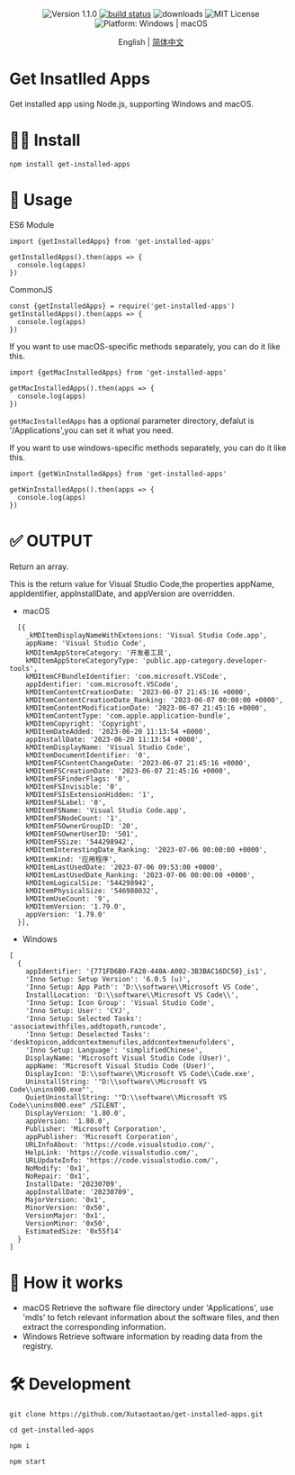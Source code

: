 <div align="center">
  <p>
    <img src="https://img.shields.io/badge/version-1.1.0-blue.svg" alt="Version 1.1.0"/>
    <a href="https://github.com/Xutaotaotao/get-installed-apps/actions/workflows/main.yml"><img src="https://github.com/Xutaotaotao/get-installed-apps/actions/workflows/main.yml/badge.svg" alt="build status"></a>
    <img src="https://img.shields.io/npm/dt/get-installed-apps" alt="downloads" />
    <img src="https://img.shields.io/badge/license-MIT-green.svg" alt="MIT License"/>
    <img src="https://img.shields.io/badge/platform-Windows%20%7C%20macOS-lightgrey.svg" alt="Platform: Windows | macOS"/>
  </p>
</div>
<div align="center">

  English | [简体中文](https://github.com/Xutaotaotao/get-installed-apps/blob/master/README-zh_CN.md)
  
</div>

# Get Insatlled Apps


Get installed app using Node.js, supporting Windows and macOS.

# 👨‍💻 Install

`npm install get-installed-apps`

# 🔌 Usage

ES6 Module 

```
import {getInstalledApps} from 'get-installed-apps'

getInstalledApps().then(apps => {
  console.log(apps)
})
```

CommonJS

```
const {getInstalledApps} = require('get-installed-apps')
getInstalledApps().then(apps => {
  console.log(apps)
})
```

If you want to use macOS-specific methods separately, you can do it like this.


```
import {getMacInstalledApps} from 'get-installed-apps'

getMacInstalledApps().then(apps => {
  console.log(apps)
})
```

`getMacInstalledApps` has a optional parameter directory, defalut is '/Applications',you can set it what you need.

If you want to use windows-specific methods separately, you can do it like this.

```
import {getWinInstalledApps} from 'get-installed-apps'

getWinInstalledApps().then(apps => {
  console.log(apps)
})
```

# ✅ OUTPUT

Return an array.

This is the return value for Visual Studio Code,the properties appName, appIdentifier, appInstallDate, and appVersion are overridden.

- macOS

```
  [{
    _kMDItemDisplayNameWithExtensions: 'Visual Studio Code.app',
    appName: 'Visual Studio Code',
    kMDItemAppStoreCategory: '开发者工具',
    kMDItemAppStoreCategoryType: 'public.app-category.developer-tools',
    kMDItemCFBundleIdentifier: 'com.microsoft.VSCode',
    appIdentifier: 'com.microsoft.VSCode',
    kMDItemContentCreationDate: '2023-06-07 21:45:16 +0000',
    kMDItemContentCreationDate_Ranking: '2023-06-07 00:00:00 +0000',
    kMDItemContentModificationDate: '2023-06-07 21:45:16 +0000',
    kMDItemContentType: 'com.apple.application-bundle',
    kMDItemCopyright: 'Copyright',
    kMDItemDateAdded: '2023-06-20 11:13:54 +0000',
    appInstallDate: '2023-06-20 11:13:54 +0000',
    kMDItemDisplayName: 'Visual Studio Code',
    kMDItemDocumentIdentifier: '0',
    kMDItemFSContentChangeDate: '2023-06-07 21:45:16 +0000',
    kMDItemFSCreationDate: '2023-06-07 21:45:16 +0000',
    kMDItemFSFinderFlags: '0',
    kMDItemFSInvisible: '0',
    kMDItemFSIsExtensionHidden: '1',
    kMDItemFSLabel: '0',
    kMDItemFSName: 'Visual Studio Code.app',
    kMDItemFSNodeCount: '1',
    kMDItemFSOwnerGroupID: '20',
    kMDItemFSOwnerUserID: '501',
    kMDItemFSSize: '544298942',
    kMDItemInterestingDate_Ranking: '2023-07-06 00:00:00 +0000',
    kMDItemKind: '应用程序',
    kMDItemLastUsedDate: '2023-07-06 09:53:00 +0000',
    kMDItemLastUsedDate_Ranking: '2023-07-06 00:00:00 +0000',
    kMDItemLogicalSize: '544298942',
    kMDItemPhysicalSize: '546988032',
    kMDItemUseCount: '9',
    kMDItemVersion: '1.79.0',
    appVersion: '1.79.0'
  }],
```
- Windows
```
[
  {
    appIdentifier: '{771FD6B0-FA20-440A-A002-3B3BAC16DC50}_is1',
    'Inno Setup: Setup Version': '6.0.5 (u)',
    'Inno Setup: App Path': 'D:\\software\\Microsoft VS Code',
    InstallLocation: 'D:\\software\\Microsoft VS Code\\',
    'Inno Setup: Icon Group': 'Visual Studio Code',
    'Inno Setup: User': 'CYJ',
    'Inno Setup: Selected Tasks': 'associatewithfiles,addtopath,runcode',
    'Inno Setup: Deselected Tasks': 'desktopicon,addcontextmenufiles,addcontextmenufolders',
    'Inno Setup: Language': 'simplifiedChinese',
    DisplayName: 'Microsoft Visual Studio Code (User)',
    appName: 'Microsoft Visual Studio Code (User)',
    DisplayIcon: 'D:\\software\\Microsoft VS Code\\Code.exe',
    UninstallString: '"D:\\software\\Microsoft VS Code\\unins000.exe"',
    QuietUninstallString: '"D:\\software\\Microsoft VS Code\\unins000.exe" /SILENT',
    DisplayVersion: '1.80.0',
    appVersion: '1.80.0',
    Publisher: 'Microsoft Corporation',
    appPublisher: 'Microsoft Corporation',
    URLInfoAbout: 'https://code.visualstudio.com/',
    HelpLink: 'https://code.visualstudio.com/',
    URLUpdateInfo: 'https://code.visualstudio.com/',
    NoModify: '0x1',
    NoRepair: '0x1',
    InstallDate: '20230709',
    appInstallDate: '20230709',
    MajorVersion: '0x1',
    MinorVersion: '0x50',
    VersionMajor: '0x1',
    VersionMinor: '0x50',
    EstimatedSize: '0x55f14'
  }
]
```


# 🤔 How it works

- macOS
Retrieve the software file directory under 'Applications', use 'mdls' to fetch relevant information about the software files, and then extract the corresponding information.
- Windows
Retrieve software information by reading data from the registry.

# 🛠 Development
```
git clone https://github.com/Xutaotaotao/get-installed-apps.git

cd get-installed-apps

npm i

npm start

```